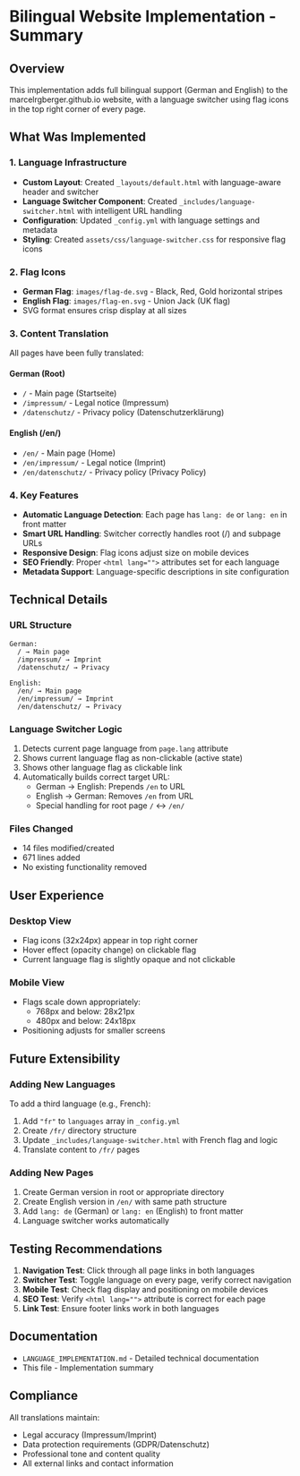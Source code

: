 # Bilingual Website Implementation - Summary

## Overview
This implementation adds full bilingual support (German and English) to the marcelrgberger.github.io website, with a language switcher using flag icons in the top right corner of every page.

## What Was Implemented

### 1. Language Infrastructure
- **Custom Layout**: Created `_layouts/default.html` with language-aware header and switcher
- **Language Switcher Component**: Created `_includes/language-switcher.html` with intelligent URL handling
- **Configuration**: Updated `_config.yml` with language settings and metadata
- **Styling**: Created `assets/css/language-switcher.css` for responsive flag icons

### 2. Flag Icons
- **German Flag**: `images/flag-de.svg` - Black, Red, Gold horizontal stripes
- **English Flag**: `images/flag-en.svg` - Union Jack (UK flag)
- SVG format ensures crisp display at all sizes

### 3. Content Translation
All pages have been fully translated:

#### German (Root)
- `/` - Main page (Startseite)
- `/impressum/` - Legal notice (Impressum)
- `/datenschutz/` - Privacy policy (Datenschutzerklärung)

#### English (/en/)
- `/en/` - Main page (Home)
- `/en/impressum/` - Legal notice (Imprint)
- `/en/datenschutz/` - Privacy policy (Privacy Policy)

### 4. Key Features
- **Automatic Language Detection**: Each page has `lang: de` or `lang: en` in front matter
- **Smart URL Handling**: Switcher correctly handles root (/) and subpage URLs
- **Responsive Design**: Flag icons adjust size on mobile devices
- **SEO Friendly**: Proper `<html lang="">` attributes set for each language
- **Metadata Support**: Language-specific descriptions in site configuration

## Technical Details

### URL Structure
```
German:
  / → Main page
  /impressum/ → Imprint
  /datenschutz/ → Privacy

English:
  /en/ → Main page
  /en/impressum/ → Imprint
  /en/datenschutz/ → Privacy
```

### Language Switcher Logic
1. Detects current page language from `page.lang` attribute
2. Shows current language flag as non-clickable (active state)
3. Shows other language flag as clickable link
4. Automatically builds correct target URL:
   - German → English: Prepends `/en` to URL
   - English → German: Removes `/en` from URL
   - Special handling for root page `/` ↔ `/en/`

### Files Changed
- 14 files modified/created
- 671 lines added
- No existing functionality removed

## User Experience

### Desktop View
- Flag icons (32x24px) appear in top right corner
- Hover effect (opacity change) on clickable flag
- Current language flag is slightly opaque and not clickable

### Mobile View
- Flags scale down appropriately:
  - 768px and below: 28x21px
  - 480px and below: 24x18px
- Positioning adjusts for smaller screens

## Future Extensibility

### Adding New Languages
To add a third language (e.g., French):
1. Add `"fr"` to `languages` array in `_config.yml`
2. Create `/fr/` directory structure
3. Update `_includes/language-switcher.html` with French flag and logic
4. Translate content to `/fr/` pages

### Adding New Pages
1. Create German version in root or appropriate directory
2. Create English version in `/en/` with same path structure
3. Add `lang: de` (German) or `lang: en` (English) to front matter
4. Language switcher works automatically

## Testing Recommendations

1. **Navigation Test**: Click through all page links in both languages
2. **Switcher Test**: Toggle language on every page, verify correct navigation
3. **Mobile Test**: Check flag display and positioning on mobile devices
4. **SEO Test**: Verify `<html lang="">` attribute is correct for each page
5. **Link Test**: Ensure footer links work in both languages

## Documentation
- `LANGUAGE_IMPLEMENTATION.md` - Detailed technical documentation
- This file - Implementation summary

## Compliance
All translations maintain:
- Legal accuracy (Impressum/Imprint)
- Data protection requirements (GDPR/Datenschutz)
- Professional tone and content quality
- All external links and contact information
